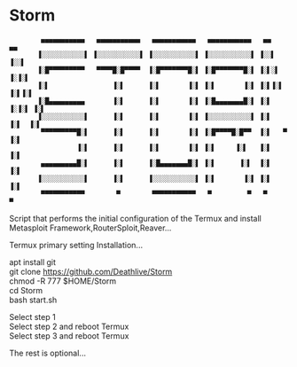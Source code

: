 # Storm

            ▄▄▄▄▄▄▄▄▄▄▄   ▄▄▄▄▄▄▄▄▄▄▄   ▄▄▄▄▄▄▄▄▄▄▄   ▄▄▄▄▄▄▄▄▄▄▄   ▄▄       ▄▄ 
           ▐░░░░░░░░░░░▌ ▐░░░░░░░░░░░▌ ▐░░░░░░░░░░░▌ ▐░░░░░░░░░░░▌ ▐░░▌     ▐░░▌
           ▐░█▀▀▀▀▀▀▀▀▀   ▀▀▀▀█░█▀▀▀▀  ▐░█▀▀▀▀▀▀▀█░▌ ▐░█▀▀▀▀▀▀▀█░▌ ▐░▌░▌   ▐░▐░▌
           ▐░▌                ▐░▌      ▐░▌       ▐░▌ ▐░▌       ▐░▌ ▐░▌▐░▌ ▐░▌▐░▌
           ▐░█▄▄▄▄▄▄▄▄▄       ▐░▌      ▐░▌       ▐░▌ ▐░█▄▄▄▄▄▄▄█░▌ ▐░▌ ▐░▐░▌ ▐░▌
           ▐░░░░░░░░░░░▌      ▐░▌      ▐░▌       ▐░▌ ▐░░░░░░░░░░░▌ ▐░▌  ▐░▌  ▐░▌
            ▀▀▀▀▀▀▀▀▀█░▌      ▐░▌      ▐░▌       ▐░▌ ▐░█▀▀▀▀█░█▀▀  ▐░▌   ▀   ▐░▌
                     ▐░▌      ▐░▌      ▐░▌       ▐░▌ ▐░▌     ▐░▌   ▐░▌       ▐░▌
            ▄▄▄▄▄▄▄▄▄█░▌      ▐░▌      ▐░█▄▄▄▄▄▄▄█░▌ ▐░▌      ▐░▌  ▐░▌       ▐░▌
           ▐░░░░░░░░░░░▌      ▐░▌      ▐░░░░░░░░░░░▌ ▐░▌       ▐░▌ ▐░▌       ▐░▌
            ▀▀▀▀▀▀▀▀▀▀▀        ▀        ▀▀▀▀▀▀▀▀▀▀▀   ▀         ▀   ▀         ▀ 
                                                                 
Script that performs the initial configuration of the Termux and install Metasploit Framework,RouterSploit,Reaver...

Termux primary setting
Installation...

apt install git <br/>
git clone https://github.com/Deathlive/Storm <br/>
chmod -R 777 $HOME/Storm <br/>
cd Storm <br/>
bash start.sh <br/>

Select step 1 <br/>
Select step 2 and reboot Termux <br/>
Select step 3 and reboot Termux <br/>

The rest is optional...
